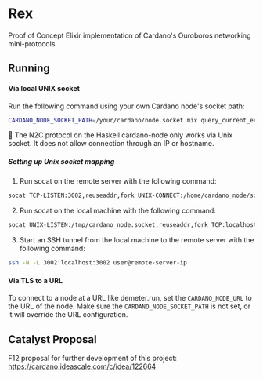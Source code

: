 # Rex

Proof of Concept Elixir implementation of Cardano's Ouroboros networking mini-protocols.

## Running

#### Via local UNIX socket

Run the following command using your own Cardano node's socket path:

```bash
CARDANO_NODE_SOCKET_PATH=/your/cardano/node.socket mix query_current_era
```

🚨 The N2C protocol on the Haskell cardano-node only works via Unix socket. It does not allow connection through an IP or hostname.

##### Setting up Unix socket mapping

1. Run socat on the remote server with the following command:

```bash
socat TCP-LISTEN:3002,reuseaddr,fork UNIX-CONNECT:/home/cardano_node/socket/node.socket
```

2. Run socat on the local machine with the following command:

```bash
socat UNIX-LISTEN:/tmp/cardano_node.socket,reuseaddr,fork TCP:localhost:3002
```

3. Start an SSH tunnel from the local machine to the remote server with the following command:

```bash
ssh -N -L 3002:localhost:3002 user@remote-server-ip
```

#### Via TLS to a URL 

To connect to a node at a URL like demeter.run, set the `CARDANO_NODE_URL` to the URL of the node.
Make sure the `CARDANO_NODE_SOCKET_PATH` is not set, or it will override the URL configuration.


## Catalyst Proposal

F12 proposal for further development of this project:
https://cardano.ideascale.com/c/idea/122664
